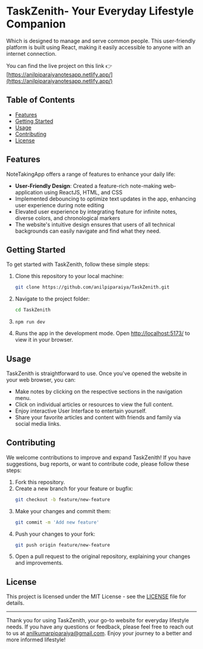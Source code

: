 # TaskZenith- Your Everyday Lifestyle Companion

Which is designed to manage and serve common people. This user-friendly platform is built using React, making it easily accessible to anyone with an internet connection.

You can find the live project on this link 👉
[https://anilpiparaiyanotesapp.netlify.app/](https://anilpiparaiyanotesapp.netlify.app/)


## Table of Contents

- [Features](#features)
- [Getting Started](#getting-started)
- [Usage](#usage)
- [Contributing](#contributing)
- [License](#license)

## Features

NoteTakingApp offers a range of features to enhance your daily life:


- **User-Friendly Design**: Created a feature-rich note-making web-application using ReactJS, HTML, and CSS
- Implemented debouncing to optimize text updates in the app, enhancing user experience during note editing
- Elevated user experience by integrating feature for infinite notes, diverse colors, and chronological markers
- The website's intuitive design ensures that users of all technical backgrounds can easily navigate and find what they need.



## Getting Started

To get started with TaskZenith, follow these simple steps:

1. Clone this repository to your local machine:
   ```bash
   git clone https://github.com/anilpiparaiya/TaskZenith.git
   ```

2. Navigate to the project folder:
   ```bash
   cd TaskZenith
   ```

3. `npm run dev`

4. Runs the app in the development mode. Open [http://localhost:5173/](http://localhost:5173/) to view it in your browser.


## Usage

TaskZenith is straightforward to use. Once you've opened the website in your web browser, you can:

- Make notes by clicking on the respective sections in the navigation menu.
- Click on individual articles or resources to view the full content.
- Enjoy interactive User Interface to entertain yourself.
- Share your favorite articles and content with friends and family via social media links.

## Contributing

We welcome contributions to improve and expand TaskZenith! If you have suggestions, bug reports, or want to contribute code, please follow these steps:

1. Fork this repository.
2. Create a new branch for your feature or bugfix:
   ```bash
   git checkout -b feature/new-feature
   ```
3. Make your changes and commit them:
   ```bash
   git commit -m 'Add new feature'
   ```
4. Push your changes to your fork:
   ```bash
   git push origin feature/new-feature
   ```
5. Open a pull request to the original repository, explaining your changes and improvements.

## License

This project is licensed under the MIT License - see the [LICENSE](LICENSE) file for details.

---

Thank you for using TaskZenith, your go-to website for everyday lifestyle needs. If you have any questions or feedback, please feel free to reach out to us at [anilkumarpiparaiya@gmail.com](mailto:anilkumarpiparaiya@gmail.com). Enjoy your journey to a better and more informed lifestyle!





